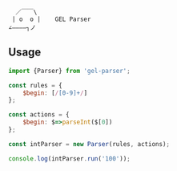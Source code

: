       ／￣￣\
     | o  o |    GEL Parser
    ∠――――┐ノ

Usage        
----

```js
import {Parser} from 'gel-parser';

const rules = {
    $begin: [/[0-9]+/]
};

const actions = {
    $begin: $=>parseInt($[0])
};

const intParser = new Parser(rules, actions);

console.log(intParser.run('100'));
```

